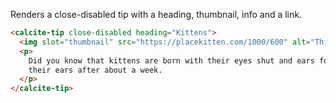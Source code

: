 Renders a close-disabled tip with a heading, thumbnail, info and a link.

```html
<calcite-tip close-disabled heading="Kittens">
  <img slot="thumbnail" src="https://placekitten.com/1000/600" alt="This is an image of kitten." />
  <p>
    Did you know that kittens are born with their eyes shut and ears folded? They start to open their eyes and unfold
    their ears after about a week.
  </p>
</calcite-tip>
```
